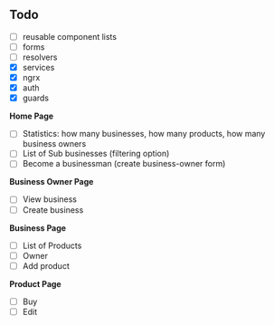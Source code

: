 ## Todo

- [ ] reusable component lists
- [ ] forms
- [ ] resolvers
- [x] services
- [x] ngrx
- [x] auth
- [x] guards

**Home Page**

- [ ] Statistics: how many businesses, how many products, how many business owners
- [ ] List of Sub businesses (filtering option)
- [ ] Become a businessman (create business-owner form)

**Business Owner Page**

- [ ] View business
- [ ] Create business

**Business Page**

- [ ] List of Products
- [ ] Owner
- [ ] Add product

**Product Page**

- [ ] Buy
- [ ] Edit
